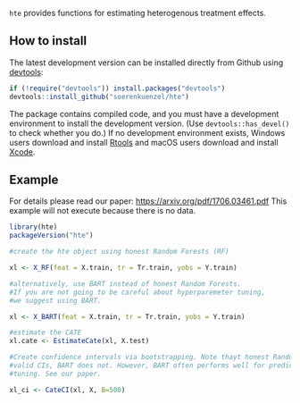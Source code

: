 `hte` provides functions for estimating heterogenous treatment effects. 

## How to install

The latest development version can be installed directly from Github using [devtools](https://github.com/hadley/devtools):

```R
if (!require("devtools")) install.packages("devtools")
devtools::install_github("soerenkuenzel/hte")
```

The package contains compiled code, and you must have a development environment to install the development version. (Use `devtools::has_devel()` to check whether you do.) If no development environment exists, Windows users download and install [Rtools](https://cran.r-project.org/bin/windows/Rtools/) and macOS users download and install [Xcode](https://itunes.apple.com/us/app/xcode/id497799835).


## Example 

For details please read our paper: https://arxiv.org/pdf/1706.03461.pdf
This example will not execute because there is no data. 

```R
library(hte)
packageVersion("hte")

#create the hte object using honest Random Forests (RF)

xl <- X_RF(feat = X.train, tr = Tr.train, yobs = Y.train)

#alternatively, use BART instead of honest Random Forests. 
#If you are not going to be careful about hyperparemeter tuning,
#we suggest using BART. 

xl <- X_BART(feat = X.train, tr = Tr.train, yobs = Y.train)

#estimate the CATE
xl.cate <- EstimateCate(xl, X.test)

#Create confidence intervals via bootstrapping. Note thayt honest Random Forests have theoretically
#valid CIs, BART does not. However, BART often performs well for prediction without extensive
#tuning. See our paper.

xl_ci <- CateCI(xl, X, B=500)
```
